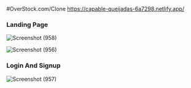 #OverStock.com/Clone
https://capable-queijadas-6a7298.netlify.app/

<h3>Landing Page</h3>

![Screenshot (958)](https://user-images.githubusercontent.com/105915562/204469346-9301869d-f8d4-4919-9e36-7fc4d33849b7.png)

![Screenshot (956)](https://user-images.githubusercontent.com/105915562/204469604-7d7af0c9-0d03-42c0-a7f2-d5859138dc80.png)

<h3>Login And Signup</h3>

![Screenshot (957)](https://user-images.githubusercontent.com/105915562/204470299-24fa5291-5fa4-4ed6-bd2a-0883ca5b50e5.png)

